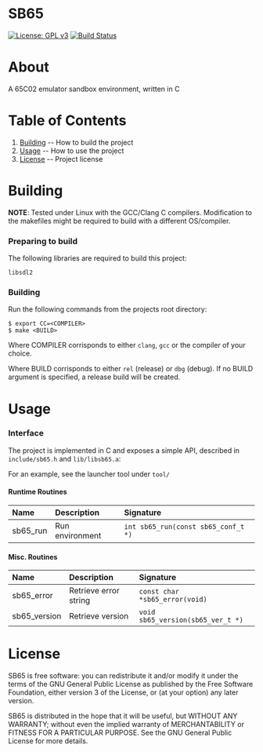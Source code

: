 SB65
=

[![License: GPL v3](https://img.shields.io/badge/License-GPLv3-blue.svg)](https://www.gnu.org/licenses/gpl-3.0) [![Build Status](https://travis-ci.com/majestic53/sb65.svg?branch=master)](https://travis-ci.com/majestic53/sb65)

About
=

A 65C02 emulator sandbox environment, written in C

Table of Contents
=

1. [Building](https://github.com/majestic53/sb65#building) -- How to build the project
2. [Usage](https://github.com/majestic53/sb65#usage) -- How to use the project
3. [License](https://github.com/majestic53/sb65#license) -- Project license

Building
=

__NOTE__: Tested under Linux with the GCC/Clang C compilers. Modification to the makefiles might be required to build with a different OS/compiler.

### Preparing to build

The following libraries are required to build this project:

```
libsdl2
```

### Building

Run the following commands from the projects root directory:

```
$ export CC=<COMPILER>
$ make <BUILD>
```

Where COMPILER corrisponds to either ```clang```, ```gcc``` or the compiler of your choice.

Where BUILD corrisponds to either ```rel``` (release) or ```dbg``` (debug). If no BUILD argument is specified, a release build will be created.

Usage
=

### Interface

The project is implemented in C and exposes a simple API, described in ```include/sb65.h``` and ```lib/libsb65.a```:

For an example, see the launcher tool under ```tool/```

#### Runtime Routines

|Name    |Description    |Signature                              |
|:-------|:--------------|:--------------------------------------|
|sb65_run|Run environment|```int sb65_run(const sb65_conf_t *)```|

#### Misc. Routines

|Name        |Description          |Signature                            |
|:-----------|:--------------------|:------------------------------------|
|sb65_error  |Retrieve error string|```const char *sb65_error(void)```   |
|sb65_version|Retrieve version     |```void sb65_version(sb65_ver_t *)```|

License
=

SB65 is free software: you can redistribute it and/or modify
it under the terms of the GNU General Public License as published by
the Free Software Foundation, either version 3 of the License, or
(at your option) any later version.

SB65 is distributed in the hope that it will be useful,
but WITHOUT ANY WARRANTY; without even the implied warranty of
MERCHANTABILITY or FITNESS FOR A PARTICULAR PURPOSE.  See the
GNU General Public License for more details.
